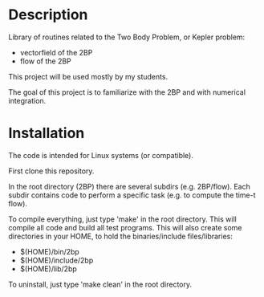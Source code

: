# Description

Library of routines related to the Two Body Problem, or Kepler problem:

* vectorfield of the 2BP
* flow of the 2BP

This project will be used mostly by my students.

The goal of this project is to familiarize with the 2BP and with numerical
integration.

# Installation

The code is intended for Linux systems (or compatible).

First clone this repository.

In the root directory (2BP) there are several subdirs (e.g. 2BP/flow). Each
subdir contains code to perform a specific task (e.g. to compute the time-t
flow).

To compile everything, just type 'make' in the root directory. This will
compile all code and build all test programs. This will also create some
directories in your HOME, to hold the binaries/include files/libraries:

* $(HOME)/bin/2bp
* $(HOME)/include/2bp
* $(HOME)/lib/2bp

To uninstall, just type 'make clean' in the root directory.
